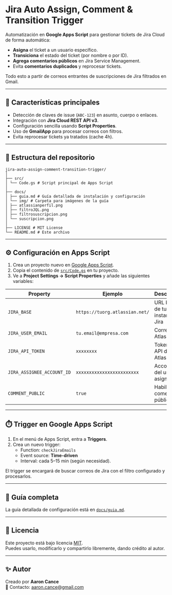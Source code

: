 # Jira Auto Assign, Comment & Transition Trigger

Automatización en **Google Apps Script** para gestionar tickets de Jira Cloud de forma automática:

- **Asigna** el ticket a un usuario específico.  
- **Transiciona** el estado del ticket (por nombre o por ID).  
- **Agrega comentarios públicos** en Jira Service Management.  
- Evita **comentarios duplicados** y reprocesar tickets.  

Todo esto a partir de correos entrantes de suscripciones de Jira filtrados en Gmail.

---

## 🚀 Características principales
- Detección de claves de issue (`ABC-123`) en asunto, cuerpo o enlaces.  
- Integración con **Jira Cloud REST API v3**.  
- Configuración sencilla usando **Script Properties**.  
- Uso de **GmailApp** para procesar correos con filtros.  
- Evita reprocesar tickets ya tratados (cache 4h).  

---

## 📂 Estructura del repositorio
```
jira-auto-assign-comment-transition-trigger/
│
├── src/
│ └── Code.gs # Script principal de Apps Script
│
├── docs/
│ ├── guia.md # Guía detallada de instalación y configuración
│ └── img/ # Carpeta para imágenes de la guía
│ ├── atlassianperfil.png
│ ├── filtroJQL.png
│ ├── filtrosuscripcion.png
│ └── suscripcion.png
│
├── LICENSE # MIT License
└── README.md # Este archivo
```

---

## ⚙️ Configuración en Apps Script

1. Crea un proyecto nuevo en [Google Apps Script](https://script.google.com/).  
2. Copia el contenido de [`src/Code.gs`](src/Code.gs) en tu proyecto.  
3. Ve a **Project Settings → Script Properties** y añade las siguientes variables:

| Property                    | Ejemplo                                       | Descripción |
|-----------------------------|-----------------------------------------------|-------------|
| `JIRA_BASE`                 | `https://tuorg.atlassian.net/`                | URL base de tu instancia de Jira |
| `JIRA_USER_EMAIL`           | `tu.email@empresa.com`                        | Correo Atlassian |
| `JIRA_API_TOKEN`            | `xxxxxxxx`                                    | Token de API de Atlassian |
| `JIRA_ASSIGNEE_ACCOUNT_ID`  | `xxxxxxxxxxxxxxxxxxxxxxxx`                    | AccountId del usuario asignado |
| `COMMENT_PUBLIC`            | `true`                                        | Habilitar comentario público |


---

## ⏱️ Trigger en Google Apps Script
1. En el menú de Apps Script, entra a **Triggers**.  
2. Crea un nuevo trigger:  
   - Function: `checkJiraEmails`  
   - Event source: **Time-driven**  
   - Interval: cada 5–15 min (según necesidad).  

El trigger se encargará de buscar correos de Jira con el filtro configurado y procesarlos.

---

## 📘 Guía completa
La guía detallada de configuración está en [`docs/guia.md`](docs/guia.md).  

---

## 📄 Licencia
Este proyecto está bajo licencia [MIT](LICENSE).  
Puedes usarlo, modificarlo y compartirlo libremente, dando crédito al autor.

---

## ✨ Autor
Creado por **Aaron Cance**  
📧 Contacto: [aaron.cance@gmail.com](mailto:aaron.cance@gmail.com)
